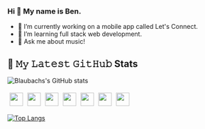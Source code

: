 ### Hi 👋 My name is Ben. 

- 🔭 I’m currently working on a mobile app called Let's Connect.
- 🌱 I’m learning full stack web development.
- 💬 Ask me about music!

## 🔔 𝙼𝚢 𝙻𝚊𝚝𝚎𝚜𝚝 𝙶𝚒𝚝𝙷𝚞𝚋 Stats

![Blaubachs's GitHub stats](https://github-readme-stats.vercel.app/api?username=blaubachs&show_icons=true&theme=radical)

<img height=30 src="https://cdn.jsdelivr.net/gh/devicons/devicon/icons/html5/html5-original.svg" style="padding:5px;" /><img height=30 src="https://cdn.jsdelivr.net/gh/devicons/devicon/icons/css3/css3-original.svg" style="padding:5px;" /><img height=30 src="https://cdn.jsdelivr.net/gh/devicons/devicon/icons/javascript/javascript-original.svg" style="padding:5px;" /><img height=30 src="https://cdn.jsdelivr.net/gh/devicons/devicon/icons/mysql/mysql-original.svg" style="padding:5px;" /><img height=30 src="https://cdn.jsdelivr.net/gh/devicons/devicon/icons/sequelize/sequelize-original.svg" style="padding:5px;" /><img height=30 src="https://cdn.jsdelivr.net/gh/devicons/devicon/icons/mongodb/mongodb-original.svg" style="padding:5px;" /><img height=30 src="https://cdn.jsdelivr.net/gh/devicons/devicon/icons/python/python-original.svg" style="padding:5px;" />
          
[![Top Langs](https://github-readme-stats.vercel.app/api/top-langs/?username=blaubachs&theme=tokyonight)](https://github.com/blaubachs/github-readme-stats)                    
                    



<!--
**blaubachs/blaubachs** is a ✨ _special_ ✨ repository because its `README.md` (this file) appears on your GitHub profile.

<!--  -->

<!-- [![Ben's GitHub stats](https://github-readme-stats.vercel.app/api?username=blaubachs)](https://github.com/anuraghazra/github-readme-stats) -->
<!-- Here are some ideas to get you started:

- 🔭 I’m currently working on ...
- 🌱 I’m currently learning ...
- 👯 I’m looking to collaborate on ...
- 🤔 I’m looking for help with ...
- 💬 Ask me about ...
- 📫 How to reach me: ...
- 😄 Pronouns: ...
- ⚡ Fun fact: ...
-->
